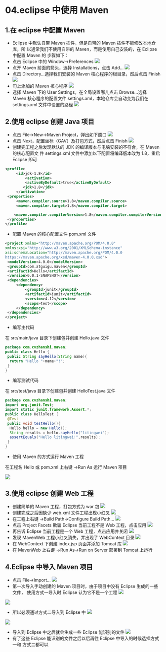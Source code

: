 # 04.eclipse 中使用 Maven

## 1.在 eclipse 中配置 Maven

- Eclipse 中默认自带 Maven 插件，但是自带的 Maven 插件不能修改本地仓库，所 以通常我们不使用自带的 Maven，而是使用自己安装的，在 Eclipse 中配置 Maven 的 步骤如下：
- 点击 Eclipse 中的 Window→Preferences
  ![](https://fang-kang.gitee.io/blog-img/maven/20210426100539433.png#id=fsuq0&originHeight=362&originWidth=319&originalType=binary&ratio=1&rotation=0&showTitle=false&status=done&style=none&title=)
- 点开 Maven 前面的箭头，选择 Installations，点击 Add…
  ![](https://fang-kang.gitee.io/blog-img/maven/20210426100527570.png#id=m0CSi&originHeight=729&originWidth=876&originalType=binary&ratio=1&rotation=0&showTitle=false&status=done&style=none&title=)
- 点击 Directory…选择我们安装的 Maven 核心程序的根目录，然后点击 Finish
  ![](https://fang-kang.gitee.io/blog-img/maven/20210426100516151.png#id=vogWd&originHeight=621&originWidth=741&originalType=binary&ratio=1&rotation=0&showTitle=false&status=done&style=none&title=)
- 勾上添加的 Maven 核心程序
  ![](https://fang-kang.gitee.io/blog-img/maven/2021042610050498.png#id=ucvHt&originHeight=729&originWidth=875&originalType=binary&ratio=1&rotation=0&showTitle=false&status=done&style=none&title=)
- 选择 Maven 下的 User Settings，在全局设置哪儿点击 Browse…选择 Maven 核心程序的配置文件 settings.xml，本地仓库会自动变为我们在 settings.xml 文件中设置的路径
  ![](https://fang-kang.gitee.io/blog-img/maven/20210426100448710.png#id=DHUJA&originHeight=727&originWidth=879&originalType=binary&ratio=1&rotation=0&showTitle=false&status=done&style=none&title=)

## 2.使用 eclipse 创建 Java 项目

- 点击 File→New→Maven Project，弹出如下窗口
  ![](https://fang-kang.gitee.io/blog-img/maven/20210426100435683.png#id=RvhO9&originHeight=648&originWidth=725&originalType=binary&ratio=1&rotation=0&showTitle=false&status=done&style=none&title=)
- 点击 Next，配置坐标（GAV）及打包方式，然后点击 Finish
  ![](https://fang-kang.gitee.io/blog-img/maven/20210426100420837.png#id=pLxaJ&originHeight=789&originWidth=963&originalType=binary&ratio=1&rotation=0&showTitle=false&status=done&style=none&title=)
- 创建完工程之后发现默认的 JDK 的编译版本与电脑安装的不符合，在 Maven 的核心配置文 件 settings.xml 文件中添加以下配置将编译版本改为 1.8，重启 Eclipse 即可

```xml
<profile>
     <id>jdk-1.8</id>
         <activation>
         <activeByDefault>true</activeByDefault>
        <jdk>1.8</jdk>
     </activation>
 <properties>
     <maven.compiler.source>1.8</maven.compiler.source>
     <maven.compiler.target>1.8</maven.compiler.target>

    <maven.compiler.compilerVersion>1.8</maven.compiler.compilerVersion>
 </properties>
</profile>
```

- 配置 Maven 的核心配置文件 pom.xml 文件

```xml
<project xmlns="http://maven.apache.org/POM/4.0.0"
xmlns:xsi="http://www.w3.org/2001/XMLSchema-instance"
xsi:schemaLocation="http://maven.apache.org/POM/4.0.0
https://maven.apache.org/xsd/maven-4.0.0.xsd">
 <modelVersion>4.0.0</modelVersion>
 <groupId>com.atguigu.maven</groupId>
 <artifactId>Hello</artifactId>
 <version>0.0.1-SNAPSHOT</version>
 <dependencies>
     <dependency>
         <groupId>junit</groupId>
         <artifactId>junit</artifactId>
         <version>4.12</version>
         <scope>test</scope>
     </dependency>
 </dependencies>
</project>
```

- 编写主代码

在 src/main/java 目录下创建包并创建 Hello.java 文件

```java
package com.cvzhanshi.maven;
public class Hello {
 public String sayHello(String name){
  return "Hello "+name+"!";
 }
}
```

- 编写测试代码

在 src/test/java 目录下创建包并创建 HelloTest.java 文件

```java
package com.cvzhanshi.maven;
import org.junit.Test;
import static junit.framework.Assert.*;
public class HelloTest {
 @Test
 public void testHello(){
  Hello hello = new Hello();
  String results = hello.sayHello("litingwei");
  assertEquals("Hello litingwei!",results);
 }
}
```

- 使用 Maven 的方式运行 Maven 工程

在工程名 Hello 或 pom.xml 上右键 →Run As 运行 Maven 项目

![](https://fang-kang.gitee.io/blog-img/maven/20210426100402911.png#id=UJvek&originHeight=830&originWidth=999&originalType=binary&ratio=1&rotation=0&showTitle=false&status=done&style=none&title=)

## 3.使用 eclipse 创建 Web 工程

- 创建简单的 Maven 工程，打包方式为 war 包
  ![](https://fang-kang.gitee.io/blog-img/maven/20210426100348160.png#id=RNHjp&originHeight=881&originWidth=980&originalType=binary&ratio=1&rotation=0&showTitle=false&status=done&style=none&title=)
- 创建完成之后因缺少 web.xml 文件工程出现小红叉
  ![](https://fang-kang.gitee.io/blog-img/maven/20210426100331188.png#id=Ign4N&originHeight=578&originWidth=686&originalType=binary&ratio=1&rotation=0&showTitle=false&status=done&style=none&title=)
- 在工程上右键 →Build Path→Configure Build Path…
  ![](https://fang-kang.gitee.io/blog-img/maven/20210426100315866.png#id=t8g7n&originHeight=719&originWidth=994&originalType=binary&ratio=1&rotation=0&showTitle=false&status=done&style=none&title=)
- 点击 Project Facets 欺骗 Eclipse 当前工程不是 Web 工程，点击应用
  ![](https://fang-kang.gitee.io/blog-img/maven/20210426100250833.png#id=nH1n1&originHeight=634&originWidth=959&originalType=binary&ratio=1&rotation=0&showTitle=false&status=done&style=none&title=)
- 再告诉 Eclipse 当前工程是一个 Web 工程，点击应用并关闭
  ![](https://fang-kang.gitee.io/blog-img/maven/20210426100235983.png#id=td6nm&originHeight=689&originWidth=991&originalType=binary&ratio=1&rotation=0&showTitle=false&status=done&style=none&title=)
- 发现 MavenWeb 工程小红叉消失，并出现了 WebContext 目录
  ![](https://fang-kang.gitee.io/blog-img/maven/20210426100220665.png#id=dvYkS&originHeight=749&originWidth=683&originalType=binary&ratio=1&rotation=0&showTitle=false&status=done&style=none&title=)
- 在 WebContext 下创建 index.jsp 页面并添加 Tomcat 库
  ![](https://fang-kang.gitee.io/blog-img/maven/20210426100159921.png#id=gRWtk&originHeight=815&originWidth=687&originalType=binary&ratio=1&rotation=0&showTitle=false&status=done&style=none&title=)
- 在 MavenWeb 上右键 →Run As→Run on Server 部署到 Tomcat 上运行

## 4.Eclipse 中导入 Maven 项目

- 点击 File→Import…
  ![](https://fang-kang.gitee.io/blog-img/maven/20210426101915643.png#id=AL80M&originHeight=766&originWidth=731&originalType=binary&ratio=1&rotation=0&showTitle=false&status=done&style=none&title=)
- 第一次导入手动创建的 Maven 项目时，由于项目中没有 Eclipse 生成的一些文件， 使用方式一导入时 Eclipse 认为它不是一个工程
  ![](https://fang-kang.gitee.io/blog-img/maven/20210426101906186.png#id=CpOUn&originHeight=176&originWidth=526&originalType=binary&ratio=1&rotation=0&showTitle=false&status=done&style=none&title=)

![](https://fang-kang.gitee.io/blog-img/maven/20210426101858506.png#id=FwMiO&originHeight=832&originWidth=725&originalType=binary&ratio=1&rotation=0&showTitle=false&status=done&style=none&title=)

- 所以必须通过方式二导入到 Eclipse 中
  ![](https://fang-kang.gitee.io/blog-img/maven/20210426101836731.png#id=kjQtd&originHeight=751&originWidth=747&originalType=binary&ratio=1&rotation=0&showTitle=false&status=done&style=none&title=)

![](https://fang-kang.gitee.io/blog-img/maven/20210426101823513.png#id=woWnX&originHeight=738&originWidth=742&originalType=binary&ratio=1&rotation=0&showTitle=false&status=done&style=none&title=)

- 导入到 Eclipse 中之后就会生成一些 Eclipse 能识别的文件
  ![](https://fang-kang.gitee.io/blog-img/maven/20210426101812518.png#id=PgfNR&originHeight=257&originWidth=516&originalType=binary&ratio=1&rotation=0&showTitle=false&status=done&style=none&title=)
- 有了这些 Eclipse 能识别的文件之后以后再往 Eclipse 中导入的时候选择方式一和 方式二都可以
